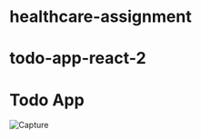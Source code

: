 # healthcare-assignment
# todo-app-react-2
<h1>Todo App </h1>

![Capture](https://user-images.githubusercontent.com/95909861/165849913-e0f02c45-cd7f-46ed-8f17-c92d65f9a1ff.PNG)
<!-- ![Capture](https://user-images.githubusercontent.com/95909861/165849935-06f17480-5042-49a8-ae6f-05c0c2fbbfda.PNG) -->

